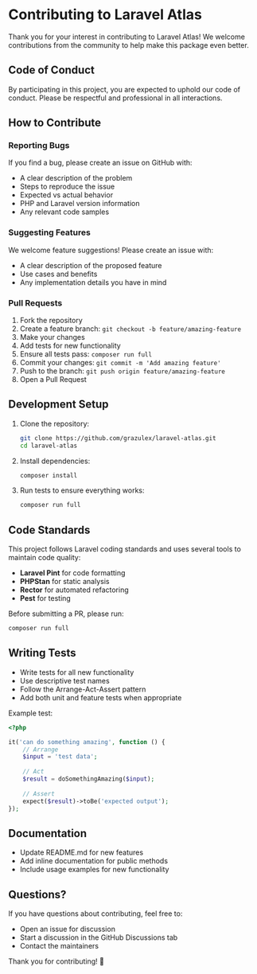 # Contributing to Laravel Atlas

Thank you for your interest in contributing to Laravel Atlas! We welcome contributions from the community to help make this package even better.

## Code of Conduct

By participating in this project, you are expected to uphold our code of conduct. Please be respectful and professional in all interactions.

## How to Contribute

### Reporting Bugs

If you find a bug, please create an issue on GitHub with:
- A clear description of the problem
- Steps to reproduce the issue
- Expected vs actual behavior
- PHP and Laravel version information
- Any relevant code samples

### Suggesting Features

We welcome feature suggestions! Please create an issue with:
- A clear description of the proposed feature
- Use cases and benefits
- Any implementation details you have in mind

### Pull Requests

1. Fork the repository
2. Create a feature branch: `git checkout -b feature/amazing-feature`
3. Make your changes
4. Add tests for new functionality
5. Ensure all tests pass: `composer run full`
6. Commit your changes: `git commit -m 'Add amazing feature'`
7. Push to the branch: `git push origin feature/amazing-feature`
8. Open a Pull Request

## Development Setup

1. Clone the repository:
   ```bash
   git clone https://github.com/grazulex/laravel-atlas.git
   cd laravel-atlas
   ```

2. Install dependencies:
   ```bash
   composer install
   ```

3. Run tests to ensure everything works:
   ```bash
   composer run full
   ```

## Code Standards

This project follows Laravel coding standards and uses several tools to maintain code quality:

- **Laravel Pint** for code formatting
- **PHPStan** for static analysis
- **Rector** for automated refactoring
- **Pest** for testing

Before submitting a PR, please run:
```bash
composer run full
```

## Writing Tests

- Write tests for all new functionality
- Use descriptive test names
- Follow the Arrange-Act-Assert pattern
- Add both unit and feature tests when appropriate

Example test:
```php
<?php

it('can do something amazing', function () {
    // Arrange
    $input = 'test data';
    
    // Act
    $result = doSomethingAmazing($input);
    
    // Assert
    expect($result)->toBe('expected output');
});
```

## Documentation

- Update README.md for new features
- Add inline documentation for public methods
- Include usage examples for new functionality

## Questions?

If you have questions about contributing, feel free to:
- Open an issue for discussion
- Start a discussion in the GitHub Discussions tab
- Contact the maintainers

Thank you for contributing! 🚀

